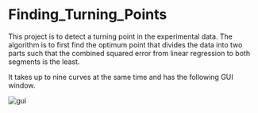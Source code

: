 # Finding_Turning_Points

This project is to detect a turning point in the experimental data. The algorithm is to first find the optimum point that divides the data into two parts such that the combined squared error from linear regression to both segments is the least. 

It takes up to nine curves at the same time and has the following GUI window.

![gui](https://user-images.githubusercontent.com/8492535/31149782-b9fdefe8-a856-11e7-96bd-393b3c7a1688.png)

